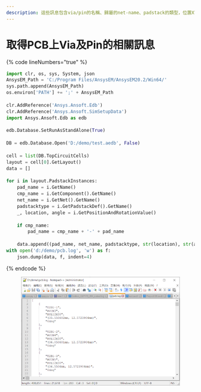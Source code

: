 ```yaml
---
description: 這些訊息包含via/pin的名稱、歸屬的net-name、padstack的類型，位置XY座標及旋轉角度。
---
```


# 取得PCB上Via及Pin的相關訊息

{% code lineNumbers="true" %}
```python
import clr, os, sys, System, json
AnsysEM_Path = 'C:/Program Files/AnsysEM/AnsysEM20.2/Win64/'
sys.path.append(AnsysEM_Path)
os.environ['PATH'] += ';' + AnsysEM_Path

clr.AddReference('Ansys.Ansoft.Edb')
clr.AddReference('Ansys.Ansoft.SimSetupData')
import Ansys.Ansoft.Edb as edb

edb.Database.SetRunAsStandAlone(True)

DB = edb.Database.Open('D:/demo/test.aedb', False)

cell = list(DB.TopCircuitCells)
layout = cell[0].GetLayout()
data = []

for i in layout.PadstackInstances:
    pad_name = i.GetName()
    cmp_name = i.GetComponent().GetName()
    net_name = i.GetNet().GetName()
    padstacktype = i.GetPadstackDef().GetName()
    _, location, angle = i.GetPositionAndRotationValue()

    if cmp_name:
        pad_name = cmp_name + '-' + pad_name

    data.append((pad_name, net_name, padstacktype, str(location), str(angle)))
with open('d:/demo/pcb.log', 'w') as f:
    json.dump(data, f, indent=4)
```
{% endcode %}

<figure><img src="../.gitbook/assets/image (1) (3) (1).png" alt=""><figcaption></figcaption></figure>
